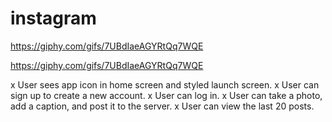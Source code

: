 # instagram

https://giphy.com/gifs/7UBdIaeAGYRtQq7WQE

https://giphy.com/gifs/7UBdIaeAGYRtQq7WQE

x User sees app icon in home screen and styled launch screen.
x User can sign up to create a new account.
x User can log in.
x User can take a photo, add a caption, and post it to the server.
x User can view the last 20 posts.
